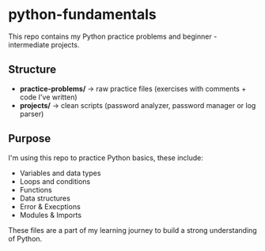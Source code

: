 # python-fundamentals


This repo contains my Python practice problems and beginner - intermediate projects.


## Structure
- **practice-problems/** -> raw practice files (exercises with comments + code I've written)
- **projects/** -> clean scripts (password analyzer, password manager or log parser)


## Purpose
I'm using this repo to practice Python basics, these include:
- Variables and data types
- Loops and conditions
- Functions
- Data structures
- Error & Execptions
- Modules & Imports


These files are a part of my learning journey to build a strong understanding of Python.